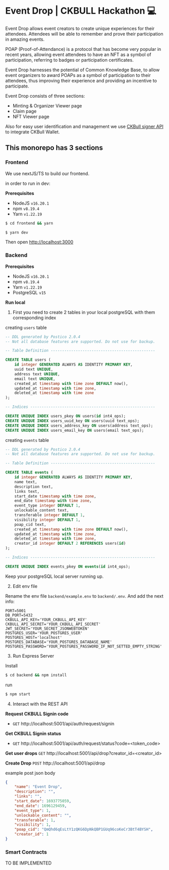 # Event Drop | CKBULL Hackathon 💻

Event Drop allows event creators to create unique experiences for their attendees. Attendees will be able to remember and prove their participation in amazing events.

POAP (Proof-of-Attendance) is a protocol that has become very popular in recent years, allowing event attendees to have an NFT as a symbol of participation, referring to badges or participation certificates.

Event Drop harnesses the potential of Common Knowledge Base, to allow event organizers to award POAPs as a symbol of participation to their attendees, thus improving their experience and providing an incentive to participate.

Event Drop consists of three sections:

- Minting & Organizer Viewer page
- Claim page
- NFT Viewer page

Also for easy user identification and management we use [CKBull signer API](https://docs.ckbull.app/) to integrate CKBull Wallet.

## This monorepo has 3 sections

### Frontend

We use nextJS/TS to build our frontend.

in order to run in dev:

**Prerequisites**

- NodeJS `v16.20.1`
- npm `v8.19.4`
- Yarn `v1.22.19`


```sh
$ cd frontend && yarn
```

```sh
$ yarn dev
```

Then open [http://localhost:3000](http://localhost:3000)

### Backend

**Prerequisites**

- NodeJS `v16.20.1`
- npm `v8.19.4`
- Yarn `v1.22.19`
- PostgreSQL `v15`


**Run local**

1. First you need to create 2 tables in your local postgreSQL with them corresponding index

creating `users` table

```sql
-- DDL generated by Postico 2.0.4
-- Not all database features are supported. Do not use for backup.

-- Table Definition ----------------------------------------------

CREATE TABLE users (
    id integer GENERATED ALWAYS AS IDENTITY PRIMARY KEY,
    uuid text UNIQUE,
    address text UNIQUE,
    email text UNIQUE,
    created_at timestamp with time zone DEFAULT now(),
    updated_at timestamp with time zone,
    deleted_at timestamp with time zone
);

-- Indices -------------------------------------------------------

CREATE UNIQUE INDEX users_pkey ON users(id int4_ops);
CREATE UNIQUE INDEX users_uuid_key ON users(uuid text_ops);
CREATE UNIQUE INDEX users_address_key ON users(address text_ops);
CREATE UNIQUE INDEX users_email_key ON users(email text_ops);

```

creating `events` table

```sql
-- DDL generated by Postico 2.0.4
-- Not all database features are supported. Do not use for backup.

-- Table Definition ----------------------------------------------

CREATE TABLE events (
    id integer GENERATED ALWAYS AS IDENTITY PRIMARY KEY,
    name text,
    description text,
    links text,
    start_date timestamp with time zone,
    end_date timestamp with time zone,
    event_type integer DEFAULT 1,
    unlockable_content text,
    transferable integer DEFAULT 1,
    visibility integer DEFAULT 1,
    poap_cid text,
    created_at timestamp with time zone DEFAULT now(),
    updated_at timestamp with time zone,
    deleted_at timestamp with time zone,
    creator_id integer DEFAULT 2 REFERENCES users(id)
);

-- Indices -------------------------------------------------------

CREATE UNIQUE INDEX events_pkey ON events(id int4_ops);

```

Keep your postgreSQL local server running up.


2. Edit env file

Rename the env file `backend/example.env` to `backend/.env`. And add the next info:

```
PORT=5001
DB_PORT=5432
CKBULL_API_KEY='YOUR_CKBULL_API_KEY'
CKBULL_API_SECRET='YOUR_CKBULL_API_SECRET'
JWT_SECRET='YOUR_SECRET_JSONWEBTOKEN'
POSTGRES_USER='YOUR_POSTGRES_USER'
POSTGRES_HOST='localhost'
POSTGRES_DATABASE='YOUR_POSTGRES_DATABASE_NAME'
POSTGRES_PASSWORD='YOUR_POSTGRES_PASSWORD_IF_NOT_SETTED_EMPTY_STRING'
```

3. Run Express Server

Install
```sh
$ cd backend && npm install
```

run

```sh
$ npm start
```

4. Interact with the REST API

**Request CKBULL Signin code**
- `GET` http://localhost:5001/api/auth/request/signin


**Get CKBULL Signin status**
- `GET` http://localhost:5001/api/auth/request/status?code=<token_code>

**Get user drops**
`GET` http://localhost:5001/api/drop?creator_id=<creator_id>

**Create Drop**
`POST` http://localhost:5001/api/drop

example post json body

```JSON
{
	"name": "Event Drop",
	"description": "",
	"links": "",
	"start_date": 1693775059,
	"end_date": 1696129459,
	"event_type": 1,
	"unlockable_content": "",
	"transferable": 1,
	"visibility": 1,
	"poap_cid": "QmQhd6qEsLtY1zQKG6DpNkQBP1GUq96coKeCr3BtT4BYSH",
	"creator_id": 1
}
``````

### Smart Contracts

TO BE IMPLEMENTED